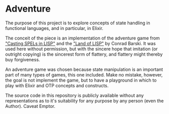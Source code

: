 Adventure
=========

The purpose of this project is to explore concepts of state handling in functional languages, and in particular, in Elixir.

The conceit of the piece is an implementation of the adventure game from ["Casting SPELs in LISP"](http://www.lisperati.com/casting.html) and the ["Land of LISP"](http://landoflisp.com) by Conrad Barski.  It was used here without permission, but with the sincere hope that imitation (or outright copying) is the sincerest form of flattery, and flattery might thereby buy forgiveness.

An adventure game was chosen because state manipulation is an important part of many types of games, this one included. Make no mistake, however, the goal is not implement the game, but to have a playground in which to play with Elixir and OTP concepts and constructs.

The source code in this repository is publicly available without any representations as to it's suitability for any purpose by any person (even the Author). Caveat Emptor.
